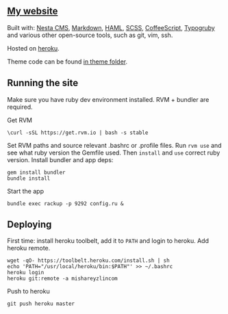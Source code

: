 [My website](http://mishareyzlin.com)
-------------------------------------

Built with: [Nesta CMS](http://nestacms.com), [Markdown](http://daringfireball.net/projects/markdown/), [HAML](http://haml-lang.com/), [SCSS](http://sass-lang.com/), [CoffeeScript](http://jashkenas.github.com/coffee-script/), [Typogruby](http://avdgaag.github.com/typogruby/) and various other open-source tools, such as git, vim, ssh.

Hosted on [heroku](http://heroku.com).

Theme code can be found [in theme folder](https://github.com/gryzzly/mishareyzlin.com/tree/master/themes/mr).

Running the site
----------------

Make sure you have ruby dev environment installed. RVM + bundler are required. 

Get RVM 

    \curl -sSL https://get.rvm.io | bash -s stable

Set RVM paths and source relevant .bashrc or .profile files. Run `rvm use` and see what ruby version the Gemfile used. Then `install` and `use` correct ruby version. Install bundler and app deps:
   
```
gem install bundler 
bundle install
```

Start the app
```
bundle exec rackup -p 9292 config.ru &
```

Deploying
---------

First time: install heroku toolbelt, add it to `PATH` and login to heroku. Add heroku remote.

    wget -qO- https://toolbelt.heroku.com/install.sh | sh
    echo 'PATH="/usr/local/heroku/bin:$PATH"' >> ~/.bashrc
    heroku login
    heroku git:remote -a mishareyzlincom

Push to heroku

	git push heroku master

